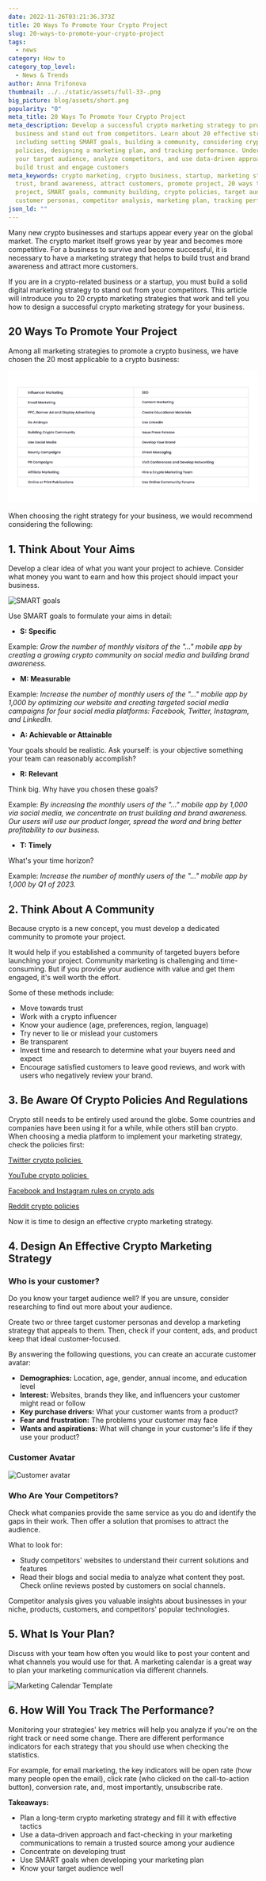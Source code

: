 ```yaml
---
date: 2022-11-26T03:21:36.373Z
title: 20 Ways To Promote Your Crypto Project
slug: 20-ways-to-promote-your-crypto-project
tags:
  - news
category: How to
category_top_level:
  - News & Trends
author: Anna Trifonova
thumbnail: ../../static/assets/full-33-.png
big_picture: blog/assets/short.png
popularity: "0"
meta_title: 20 Ways To Promote Your Crypto Project
meta_description: Develop a successful crypto marketing strategy to promote your
  business and stand out from competitors. Learn about 20 effective strategies,
  including setting SMART goals, building a community, considering crypto
  policies, designing a marketing plan, and tracking performance. Understand
  your target audience, analyze competitors, and use data-driven approaches to
  build trust and engage customers
meta_keywords: crypto marketing, crypto business, startup, marketing strategy,
  trust, brand awareness, attract customers, promote project, 20 ways to promote
  project, SMART goals, community building, crypto policies, target audience,
  customer personas, competitor analysis, marketing plan, tracking performance
json_ld: ""
---
```

Many new crypto businesses and startups appear every year on the global market. The crypto market itself grows year by year and becomes more competitive. For a business to survive and become successful, it is necessary to have a marketing strategy that helps to build trust and brand awareness and attract more customers. 

If you are in a crypto-related business or a startup, you must build a solid digital marketing strategy to stand out from your competitors. This article will introduce you to 20 crypto marketing strategies that work and tell you how to design a successful crypto marketing strategy for your business.

## **20 Ways To Promote Your Project** 

Among all marketing strategies to promote a crypto business, we have chosen the 20 most applicable to a crypto business: 

![20 ways to promote your project ](../../static/assets/761.png "20 ways to promote your project ")

When choosing the right strategy for your business, we would recommend considering the following: 

## **1. Think About Your Aims**

Develop a clear idea of what you want your project to achieve. Consider what money you want to earn and how this project should impact your business. 

![SMART goals ](blog/assets/1.png "SMART goals ")

Use SMART goals to formulate your aims in detail:

* **S: Specific** 

Example: *Grow the number of monthly visitors of the "…" mobile app by creating a growing crypto community on social media and building brand awareness.*

* **M: Measurable**

Example: *Increase the number of monthly users of the "…" mobile app by 1,000 by optimizing our website and creating targeted social media campaigns for four social media platforms: Facebook, Twitter, Instagram, and LinkedIn.*

* **A: Achievable or Attainable**

Your goals should be realistic. Ask yourself: is your objective something your team can reasonably accomplish?

* **R: Relevant**

Think big. Why have you chosen these goals? 

Example: *By increasing the monthly users of the "…" mobile app by 1,000 via social media, we concentrate on trust building and brand awareness. Our users will use our product longer, spread the word and bring better profitability to our business.*

* **T: Timely**

What's your time horizon?

Example: *Increase the number of monthly users of the "…" mobile app by 1,000 by Q1 of 2023.*

## **2. Think About A Community** 

Because crypto is a new concept, you must develop a dedicated community to promote your project.

It would help if you established a community of targeted buyers before launching your project. Community marketing is challenging and time-consuming. But if you provide your audience with value and get them engaged, it's well worth the effort. 

Some of these methods include:

* Move towards trust 
* Work with a crypto influencer 
* Know your audience (age, preferences, region, language) 
* Try never to lie or mislead your customers
* Be transparent
* Invest time and research to determine what your buyers need and expect
* Encourage satisfied customers to leave good reviews, and work with users who negatively review your brand.

## **3. Be Aware Of Crypto Policies And Regulations**

Crypto still needs to be entirely used around the globe. Some countries and companies have been using it for a while, while others still ban crypto. When choosing a media platform to implement your marketing strategy, check the policies first: 

[Twitter crypto policies ](https://business.twitter.com/en/help/ads-policies/ads-content-policies/financial-services.html)

[YouTube crypto policies ](https://support.google.com/adspolicy/answer/12055790?hl=en)

[Facebook and Instagram rules on crypto ads](https://www.facebook.com/login/?next=https%3A%2F%2Fwww.facebook.com%2Fbusiness%2Fhelp%2F438252513416690)

[Reddit crypto policies](https://www.reddit.com/r/CryptoCurrency/wiki/expanded_rules/)

Now it is time to design an effective crypto marketing strategy. 

## **4. Design An Effective Crypto Marketing Strategy**

### **Who is your customer?**

Do you know your target audience well? If you are unsure, consider researching to find out more about your audience. 

Create two or three target customer personas and develop a marketing strategy that appeals to them. Then, check if your content, ads, and product keep that ideal customer-focused. 

By answering the following questions, you can create an accurate customer avatar: 

* **Demographics:** Location, age, gender, annual income, and education level 
* **Interest:** Websites, brands they like, and influencers your customer might read or follow 
* **Key purchase drivers:** What your customer wants from a product? 
* **Fear and frustration:** The problems your customer may face
* **Wants and aspirations:** What will change in your customer's life if they use your product? 

### **Customer Avatar**

![Customer avatar](blog/assets/2.png "Customer avatar")

### **Who Are Your Competitors?**

Check what companies provide the same service as you do and identify the gaps in their work. Then offer a solution that promises to attract the audience. 

What to look for: 

* Study competitors' websites to understand their current solutions and features
* Read their blogs and social media to analyze what content they post. Check online reviews posted by customers on social channels.

Competitor analysis gives you valuable insights about businesses in your niche, products, customers, and competitors' popular technologies.

## **5. What Is Your Plan?**

Discuss with your team how often you would like to post your content and what channels you would use for that. A marketing calendar is a great way to plan your marketing communication via different channels. 

![ Marketing Calendar Template](blog/assets/4.png "Marketing Calendar Template")

## **6. How Will You Track The Performance?** 

Monitoring your strategies' key metrics will help you analyze if you're on the right track or need some change. There are different performance indicators for each strategy that you should use when checking the statistics. 

For example, for email marketing, the key indicators will be open rate (how many people open the email), click rate (who clicked on the call-to-action button), conversion rate, and, most importantly, unsubscribe rate. 

**Takeaways:**

* Plan a long-term crypto marketing strategy and fill it with effective tactics
* Use a data-driven approach and fact-checking in your marketing communications to remain a trusted source among your audience
* Concentrate on developing trust 
* Use SMART goals when developing your marketing plan
* Know your target audience well